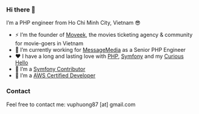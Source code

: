 ### Hi there 👋

I’m a PHP engineer from Ho Chi Minh City, Vietnam 😎

- ⚡ I’m the founder of [Moveek](https://moveek.com), the movies ticketing agency & community for movie-goers in Vietnam
- 🔭 I’m currently working for [MessageMedia](https://messagemedia.com) as a Senior PHP Engineer
- ♥️ I have a long and lasting love with [PHP](https://www.php.net), [Symfony](https://symfony.com) and my [Curious Hello](https://www.instagram.com/chu_cho_ten_lo/)
- 👏 I’m a [Symfony Contributor](https://connect.symfony.com/profile/vuphuong87)
- 👏 I’m a [AWS Certified Developer](https://www.credly.com/badges/744a2aaa-75fa-4eda-92e2-1d01ba710caf)

### Contact

Feel free to contact me: vuphuong87 [at] gmail.com

